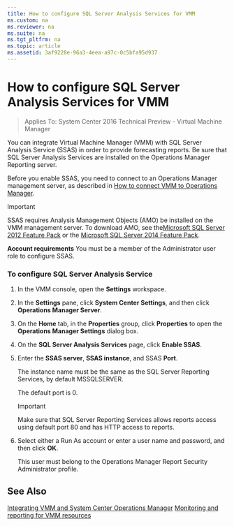 ```yaml
---
title: How to configure SQL Server Analysis Services for VMM
ms.custom: na
ms.reviewer: na
ms.suite: na
ms.tgt_pltfrm: na
ms.topic: article
ms.assetid: 3af9228e-96a3-4eea-a97c-0c5bfa95d937
---
```

# How to configure SQL Server Analysis Services for VMM

>Applies To: System Center 2016 Technical Preview - Virtual Machine Manager

You can integrate Virtual Machine Manager (VMM) with SQL Server Analysis Service (SSAS) in order to provide forecasting reports. Be sure that SQL Server Analysis Services are installed on the Operations Manager Reporting server.

Before you enable SSAS, you need to connect to an Operations Manager management server, as described in [How to connect VMM to Operations Manager](How-to-connect-VMM-to-Operations-Manager.md).

> [!IMPORTANT]
> SSAS requires Analysis Management Objects (AMO) be installed on the VMM management server. To download AMO, see the[Microsoft SQL Server 2012 Feature Pack](http://www.microsoft.com/download/details.aspx?id=29065) or the [Microsoft SQL Server 2014 Feature Pack](http://www.microsoft.com/download/details.aspx?id=42295).

**Account requirements** You must be a member of the Administrator user role to configure SSAS.

### To configure SQL Server Analysis Service

1.  In the VMM console, open the **Settings** workspace.

2.  In the **Settings** pane, click **System Center Settings**, and then click **Operations Manager Server**.

3.  On the **Home** tab, in the **Properties** group, click **Properties** to open the **Operations Manager Settings** dialog box.

4.  On the **SQL Server Analysis Services** page, click **Enable SSAS**.

5.  Enter the **SSAS server**, **SSAS instance**, and SSAS **Port**.

    The instance name must be the same as the SQL Server Reporting Services, by default MSSQLSERVER.

    The default port is 0.

    > [!IMPORTANT]
    > Make sure that SQL Server Reporting Services allows reports access using default port 80 and has HTTP access to reports.

6.  Select either a Run As account or enter a user name and password, and then click **OK**.

    This user must belong to the Operations Manager Report Security Administrator profile.

## See Also
[Integrating VMM and System Center Operations Manager](Integrating-VMM-and-System-Center-Operations-Manager.md)
[Monitoring and reporting for VMM resources](Monitoring-and-reporting-for-VMM-resources.md)



